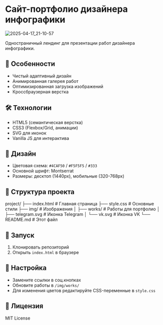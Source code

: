 # Сайт-портфолио дизайнера инфографики

![2025-04-17_21-10-57](https://github.com/user-attachments/assets/101534ef-2cbe-4523-a253-43d9adaaf3fc)


Одностраничный лендинг для презентации работ дизайнера инфографики.

## 📌 Особенности
- Чистый адаптивный дизайн
- Анимированная галерея работ
- Оптимизированная загрузка изображений
- Кроссбраузерная верстка

## 🛠 Технологии
- HTML5 (семантическая верстка)
- CSS3 (Flexbox/Grid, анимации)
- SVG для иконок
- Vanilla JS для интерактива

## 🎨 Дизайн
- Цветовая схема: `#4CAF50` / `#F5F5F5` / `#333`
- Основной шрифт: Montserrat
- Размеры: десктоп (1440px), мобильные (320-768px)

## 📂 Структура проекта
project/
├── index.html # Главная страница
├── style.css # Основные стили
├── img/ # Изображения
│ ├── works/ # Работы для портфолио
│ ├── telegram.svg # Иконка Telegram
│ └── vk.svg # Иконка VK
└── README.md # Этот файл

## 🚀 Запуск
1. Клонировать репозиторий
2. Открыть `index.html` в браузере

## 🔧 Настройка
- Замените ссылки в соц.кнопках
- Обновите работы в `/img/works/`
- Для изменения цветов редактируйте CSS-переменные в `style.css`

## 📄 Лицензия
MIT License
